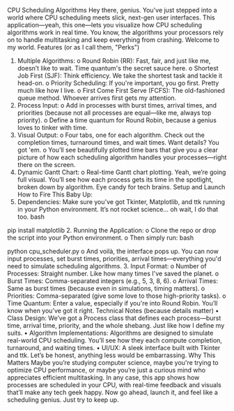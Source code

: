 CPU Scheduling Algorithms 
Hey there, genius. You've just stepped into a world where CPU scheduling meets slick, next-gen user interfaces. This application—yeah, this one—lets you visualize how CPU scheduling algorithms work in real time. You know, the algorithms your processors rely on to handle multitasking and keep everything from crashing. Welcome to my world.
Features (or as I call them, "Perks")
1.	Multiple Algorithms:
o	Round Robin (RR): Fast, fair, and just like me, doesn’t like to wait. Time quantum's the secret sauce here.
o	Shortest Job First (SJF): Think efficiency. We take the shortest task and tackle it head-on.
o	Priority Scheduling: If you're important, you go first. Pretty much like how I live.
o	First Come First Serve (FCFS): The old-fashioned queue method. Whoever arrives first gets my attention.
2.	Process Input:
o	Add in processes with burst times, arrival times, and priorities (because not all processes are equal—like me, always top priority).
o	Define a time quantum for Round Robin, because a genius loves to tinker with time.
3.	Visual Output:
o	Four tabs, one for each algorithm. Check out the completion times, turnaround times, and wait times. Want details? You got 'em.
o	You’ll see beautifully plotted time bars that give you a clear picture of how each scheduling algorithm handles your processes—right there on the screen.
4.	Dynamic Gantt Chart:
o	Real-time Gantt chart plotting. Yeah, we’re going full visual. You’ll see how each process gets its time in the spotlight, broken down by algorithm. Eye candy for tech brains.
Setup and Launch
How to Fire This Baby Up:
1.	Dependencies: Make sure you've got Tkinter, Matplotlib, and ttk running in your Python environment. It’s not rocket science... oh wait, I do that too.
bash

pip install matplotlib
2.	Running the Application:
o	Clone the repo or drop the script into your Python environment.
o	Then simply run:
bash

python cpu_scheduler.py
o	And voilà, the interface pops up. You can now input processes, set burst times, priorities, arrival times—everything you'd need to simulate scheduling algorithms.
3.	Input Format:
o	Number of Processes: Straight number. Like how many times I've saved the planet.
o	Burst Times: Comma-separated integers (e.g., 5, 3, 8, 6).
o	Arrival Times: Same as burst times (because even in simulations, timing matters).
o	Priorities: Comma-separated (give some love to those high-priority tasks).
o	Time Quantum: Enter a value, especially if you're into Round Robin. You’ll know when you’ve got it right.
Technical Notes (because details matter)
•	Class Design: We’ve got a Process class that defines each process—burst time, arrival time, priority, and the whole shebang. Just like how I define my suits.
•	Algorithm Implementations: Algorithms are designed to simulate real-world CPU scheduling. You’ll see how they each compute completion, turnaround, and waiting times.
•	UI/UX: A sleek interface built with Tkinter and ttk. Let’s be honest, anything less would be embarrassing.
Why This Matters
Maybe you’re studying computer science, maybe you're trying to optimize CPU performance, or maybe you’re just a curious mind who appreciates efficient multitasking. In any case, this app shows how processes are scheduled in your CPU, with real-time feedback and visuals that’ll make any tech geek happy.
Now go ahead, launch it, and feel like a scheduling genius. Just try to keep up.

